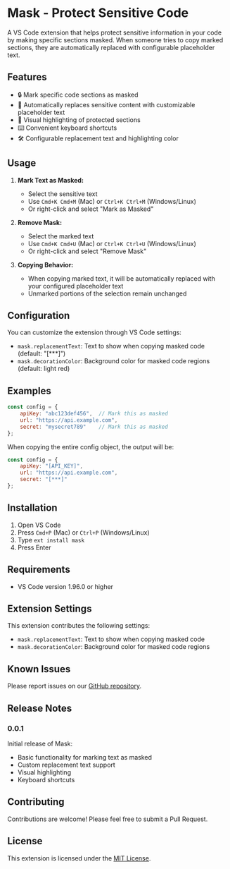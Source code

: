 # Mask - Protect Sensitive Code

A VS Code extension that helps protect sensitive information in your code by making specific sections masked. When someone tries to copy marked sections, they are automatically replaced with configurable placeholder text.

## Features

- 🔒 Mark specific code sections as masked
- 🔄 Automatically replaces sensitive content with customizable placeholder text
- 🎨 Visual highlighting of protected sections
- ⌨️ Convenient keyboard shortcuts
- 🛠️ Configurable replacement text and highlighting color

## Usage

1. **Mark Text as Masked:**
   - Select the sensitive text
   - Use `Cmd+K Cmd+M` (Mac) or `Ctrl+K Ctrl+M` (Windows/Linux)
   - Or right-click and select "Mark as Masked"

2. **Remove Mask:**
   - Select the marked text
   - Use `Cmd+K Cmd+U` (Mac) or `Ctrl+K Ctrl+U` (Windows/Linux)
   - Or right-click and select "Remove Mask"

3. **Copying Behavior:**
   - When copying marked text, it will be automatically replaced with your configured placeholder text
   - Unmarked portions of the selection remain unchanged

## Configuration

You can customize the extension through VS Code settings:

- `mask.replacementText`: Text to show when copying masked code (default: "[***]")
- `mask.decorationColor`: Background color for masked code regions (default: light red)

## Examples

```javascript
const config = {
    apiKey: "abc123def456",  // Mark this as masked
    url: "https://api.example.com",
    secret: "mysecret789"    // Mark this as masked
};
```

When copying the entire config object, the output will be:
```javascript
const config = {
    apiKey: "[API_KEY]",
    url: "https://api.example.com",
    secret: "[***]"
};
```

## Installation

1. Open VS Code
2. Press `Cmd+P` (Mac) or `Ctrl+P` (Windows/Linux)
3. Type `ext install mask`
4. Press Enter

## Requirements

- VS Code version 1.96.0 or higher

## Extension Settings

This extension contributes the following settings:

* `mask.replacementText`: Text to show when copying masked code
* `mask.decorationColor`: Background color for masked code regions

## Known Issues

Please report issues on our [GitHub repository](https://github.com/rbnnghs/mask/issues).

## Release Notes

### 0.0.1

Initial release of Mask:
- Basic functionality for marking text as masked
- Custom replacement text support
- Visual highlighting
- Keyboard shortcuts

## Contributing

Contributions are welcome! Please feel free to submit a Pull Request.

## License

This extension is licensed under the [MIT License](LICENSE).

